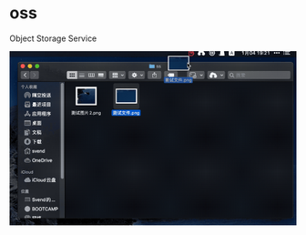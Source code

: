 # oss
Object Storage Service

![](https://github.com/gee1k/oss/blob/master/screenshot/uPic-cn/dragFile.gif)
